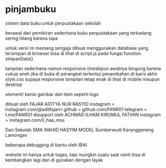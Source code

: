 # pinjambuku
sistem data buku untuk perpustakaan sekolah

berawal dari pemikiran sederhana
buku perpustakaan yang terkadang sering hilang karena lupa


untuk versi ini memang sengaja dibuat menggunakan database yang tersimpan di browser
bisa di lihat di script.js pada fungsi  function simpanData()


tampilan sederhana namun responsive
(meskipun awalnya bingung karena cukup aneh jika di buka di perangkat tertentu)
penambahan di baris akhir style.css supaya responsive
tampilan tetap enak di lihat di mobile maupun desktop


element/   berisi gambar dan item seperti logo


dibuat oleh FAJAR ADITYA NUR RASYID
    instagram = instagram.com/@aditfajarrr
    github = github.com/FANR01
    telegram = t.me/FANR01
disupport oleh ACHMAD ILHAM KIROMUL FATIHIN
    instagram = instagram.com/il_haa_mss

Dari Sekolah SMA WAHID HASYIM MODEL
Sumberwudi Karanggeneng Lamongan


beberapa debugging di bantu oleh @AI

website ini hanya untuk tugas, tapi mungkin suatu saat nanti bisa di kembangkan lagi dan di gunakan dengan layak
